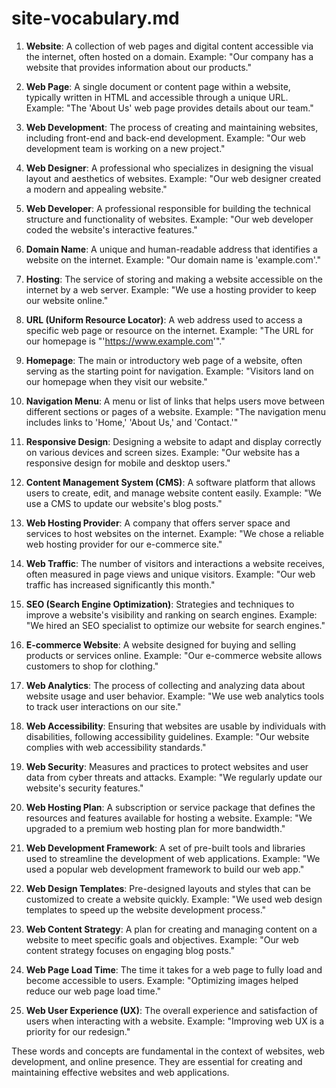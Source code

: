 # site-vocabulary.md

1. **Website**: A collection of web pages and digital content accessible via the internet, often hosted on a domain.
   Example: "Our company has a website that provides information about our products."

2. **Web Page**: A single document or content page within a website, typically written in HTML and accessible through a unique URL.
   Example: "The 'About Us' web page provides details about our team."

3. **Web Development**: The process of creating and maintaining websites, including front-end and back-end development.
   Example: "Our web development team is working on a new project."

4. **Web Designer**: A professional who specializes in designing the visual layout and aesthetics of websites.
   Example: "Our web designer created a modern and appealing website."

5. **Web Developer**: A professional responsible for building the technical structure and functionality of websites.
   Example: "Our web developer coded the website's interactive features."

6. **Domain Name**: A unique and human-readable address that identifies a website on the internet.
   Example: "Our domain name is 'example.com'."

7. **Hosting**: The service of storing and making a website accessible on the internet by a web server.
   Example: "We use a hosting provider to keep our website online."

8. **URL (Uniform Resource Locator)**: A web address used to access a specific web page or resource on the internet.
   Example: "The URL for our homepage is "'<https://www.example.com>'"."

9. **Homepage**: The main or introductory web page of a website, often serving as the starting point for navigation.
   Example: "Visitors land on our homepage when they visit our website."

10. **Navigation Menu**: A menu or list of links that helps users move between different sections or pages of a website.
    Example: "The navigation menu includes links to 'Home,' 'About Us,' and 'Contact.'"

11. **Responsive Design**: Designing a website to adapt and display correctly on various devices and screen sizes.
    Example: "Our website has a responsive design for mobile and desktop users."

12. **Content Management System (CMS)**: A software platform that allows users to create, edit, and manage website content easily.
    Example: "We use a CMS to update our website's blog posts."

13. **Web Hosting Provider**: A company that offers server space and services to host websites on the internet.
    Example: "We chose a reliable web hosting provider for our e-commerce site."

14. **Web Traffic**: The number of visitors and interactions a website receives, often measured in page views and unique visitors.
    Example: "Our web traffic has increased significantly this month."

15. **SEO (Search Engine Optimization)**: Strategies and techniques to improve a website's visibility and ranking on search engines.
    Example: "We hired an SEO specialist to optimize our website for search engines."

16. **E-commerce Website**: A website designed for buying and selling products or services online.
    Example: "Our e-commerce website allows customers to shop for clothing."

17. **Web Analytics**: The process of collecting and analyzing data about website usage and user behavior.
    Example: "We use web analytics tools to track user interactions on our site."

18. **Web Accessibility**: Ensuring that websites are usable by individuals with disabilities, following accessibility guidelines.
    Example: "Our website complies with web accessibility standards."

19. **Web Security**: Measures and practices to protect websites and user data from cyber threats and attacks.
    Example: "We regularly update our website's security features."

20. **Web Hosting Plan**: A subscription or service package that defines the resources and features available for hosting a website.
    Example: "We upgraded to a premium web hosting plan for more bandwidth."

21. **Web Development Framework**: A set of pre-built tools and libraries used to streamline the development of web applications.
    Example: "We used a popular web development framework to build our web app."

22. **Web Design Templates**: Pre-designed layouts and styles that can be customized to create a website quickly.
    Example: "We used web design templates to speed up the website development process."

23. **Web Content Strategy**: A plan for creating and managing content on a website to meet specific goals and objectives.
    Example: "Our web content strategy focuses on engaging blog posts."

24. **Web Page Load Time**: The time it takes for a web page to fully load and become accessible to users.
    Example: "Optimizing images helped reduce our web page load time."

25. **Web User Experience (UX)**: The overall experience and satisfaction of users when interacting with a website.
    Example: "Improving web UX is a priority for our redesign."

These words and concepts are fundamental in the context of websites, web development, and online presence. They are essential for creating and maintaining effective websites and web applications.
